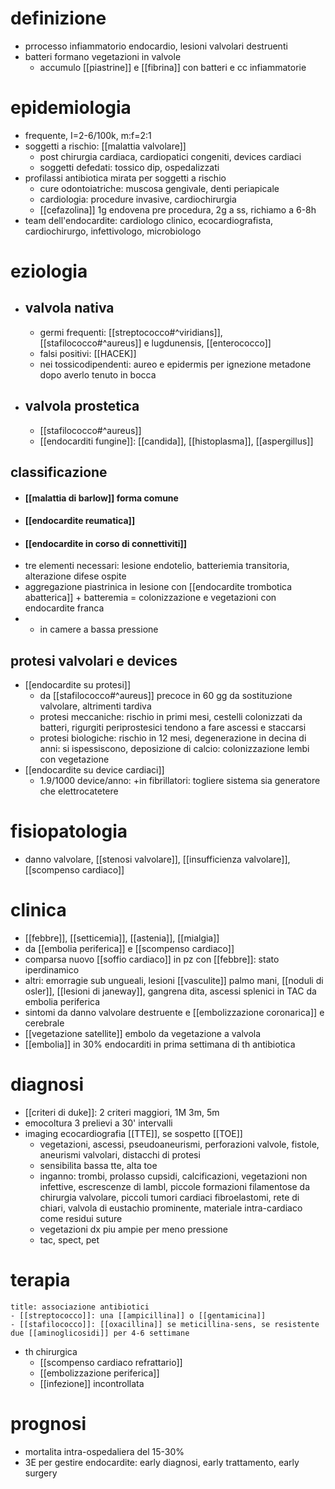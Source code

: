 # definizione
- prrocesso infiammatorio endocardio, lesioni valvolari destruenti
- batteri formano vegetazioni in valvole
	- accumulo [[piastrine]] e [[fibrina]] con batteri e cc infiammatorie

# epidemiologia
- frequente, I=2-6/100k, m:f=2:1
- soggetti a rischio: [[malattia valvolare]]
	- post chirurgia cardiaca, cardiopatici congeniti, devices cardiaci
	- soggetti defedati: tossico dip, ospedalizzati
- profilassi antibiotica mirata per soggetti a rischio
	- cure odontoiatriche: muscosa gengivale, denti periapicale
	- cardiologia: procedure invasive, cardiochirurgia
	- [[cefazolina]] 1g endovena pre procedura, 2g a ss, richiamo a 6-8h
- team dell'endocardite: cardiologo clinico, ecocardiografista, cardiochirurgo, infettivologo, microbiologo

# eziologia
- ## valvola nativa
	- germi frequenti: [[streptococco#^viridians]], [[stafilococco#^aureus]] e lugdunensis, [[enterococco]]
	- falsi positivi: [[HACEK]]
	- nei tossicodipendenti: aureo e epidermis per ignezione metadone dopo averlo tenuto in bocca
- ## valvola prostetica
	- [[stafilococco#^aureus]]
	- [[endocarditi fungine]]: [[candida]], [[histoplasma]], [[aspergillus]]
## classificazione
- #### [[malattia di barlow]] forma comune
- #### [[endocardite reumatica]]
- #### [[endocardite in corso di connettiviti]]
- tre elementi necessari: lesione endotelio, batteriemia transitoria, alterazione difese ospite
- aggregazione piastrinica in lesione con [[endocardite trombotica abatterica]] + batteremia = colonizzazione e vegetazioni con endocardite franca
- + in camere a bassa pressione
## protesi valvolari e devices
- [[endocardite su protesi]]
	- da [[stafilococco#^aureus]] precoce in 60 gg da sostituzione valvolare, altrimenti tardiva
	- protesi meccaniche: rischio in primi mesi, cestelli colonizzati da batteri, rigurgiti periprostesici tendono a fare ascessi e staccarsi
	- protesi biologiche: rischio in 12 mesi, degenerazione in decina di anni: si ispessiscono, deposizione di calcio: colonizzazione lembi con vegetazione
- [[endocardite su device cardiaci]]
	- 1.9/1000 device/anno: +in fibrillatori: togliere sistema sia generatore che elettrocatetere

# fisiopatologia
- danno valvolare, [[stenosi valvolare]], [[insufficienza valvolare]], [[scompenso cardiaco]]

# clinica
- [[febbre]], [[setticemia]], [[astenia]], [[mialgia]]
- da [[embolia periferica]] e [[scompenso cardiaco]]
- comparsa nuovo [[soffio cardiaco]] in pz con [[febbre]]: stato iperdinamico
- altri: emorragie sub ungueali, lesioni [[vasculite]] palmo mani, [[noduli di osler]], [[lesioni di janeway]], gangrena dita, ascessi splenici in TAC da embolia periferica
- sintomi da danno valvolare destruente e [[embolizzazione coronarica]] e cerebrale
- [[vegetazione satellite]] embolo da vegetazione a valvola
- [[embolia]] in 30% endocarditi in prima settimana di th antibiotica

# diagnosi
- [[criteri di duke]]: 2 criteri maggiori, 1M 3m, 5m
- emocoltura 3 prelievi a 30' intervalli
- imaging ecocardiografia [[TTE]], se sospetto [[TOE]]
	- vegetazioni, ascessi, pseudoaneurismi, perforazioni valvole, fistole, aneurismi valvolari, distacchi di protesi
	- sensibilita bassa tte, alta toe
	- inganno: trombi, prolasso cupsidi, calcificazioni, vegetazioni non infettive, escrescenze di lambl, piccole formazioni filamentose da chirurgia valvolare, piccoli tumori cardiaci fibroelastomi, rete di chiari, valvola di eustachio prominente, materiale intra-cardiaco come residui suture
	- vegetazioni dx piu ampie per meno pressione
	- tac, spect, pet

# terapia
```ad-terapia
title: associazione antibiotici
- [[streptococco]]: una [[ampicillina]] o [[gentamicina]]
- [[stafilococco]]: [[oxacillina]] se meticillina-sens, se resistente due [[aminoglicosidi]] per 4-6 settimane
```
- th chirurgica
	- [[scompenso cardiaco refrattario]]
	- [[embolizzazione periferica]]
	- [[infezione]] incontrollata

# prognosi
- mortalita intra-ospedaliera del 15-30%
- 3E per gestire endocardite: early diagnosi, early trattamento, early surgery